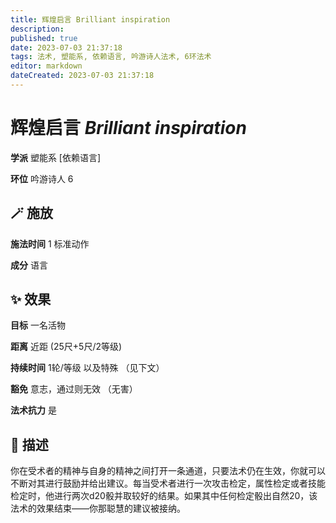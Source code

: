 ```yaml
---
title: 辉煌启言 Brilliant inspiration
description: 
published: true
date: 2023-07-03 21:37:18
tags: 法术, 塑能系, 依赖语言, 吟游诗人法术, 6环法术
editor: markdown
dateCreated: 2023-07-03 21:37:18
---
```


# **辉煌启言** *Brilliant inspiration*

**学派** 塑能系 \[依赖语言\] 

**环位** 吟游诗人 6

## 🪄 施放

**施法时间** 1 标准动作

**成分** 语言

## ✨ 效果 

**目标** 一名活物 

**距离** 近距 (25尺+5尺/2等级)  

**持续时间** 1轮/等级 以及特殊 （见下文） 

**豁免** 意志，通过则无效 （无害）

**法术抗力** 是

## 📖 描述

你在受术者的精神与自身的精神之间打开一条通道，只要法术仍在生效，你就可以不断对其进行鼓励并给出建议。每当受术者进行一次攻击检定，属性检定或者技能检定时，他进行两次d20骰并取较好的结果。如果其中任何检定骰出自然20，该法术的效果结束——你那聪慧的建议被接纳。
    